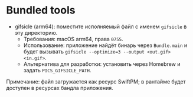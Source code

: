 # Bundled tools

- gifsicle (arm64): поместите исполняемый файл с именем `gifsicle` в эту директорию.
  - Требования: macOS arm64, права `0755`.
  - Использование: приложение найдёт бинарь через `Bundle.main` и будет вызывать
    `gifsicle --optimize=3 --output <out.gif> <in.gif>`.
  - Альтернатива для разработки: установить через Homebrew и задать `PICS_GIFSICLE_PATH`.

Примечание: файл загружается как ресурс SwiftPM; в рантайме будет доступен в ресурсах бандла приложения.
